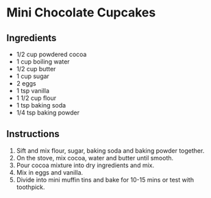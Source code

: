 # Mini Chocolate Cupcakes

## Ingredients

* 1/2 cup powdered cocoa
* 1 cup boiling water
* 1/2 cup butter
* 1 cup sugar
* 2 eggs
* 1 tsp vanilla
* 1 1/2 cup flour
* 1 tsp baking soda
* 1/4 tsp baking powder

## Instructions

1. Sift and mix flour, sugar, baking soda and baking powder together.
1. On the stove, mix cocoa, water and butter until smooth.
1. Pour cocoa mixture into dry ingredients and mix.
1. Mix in eggs and vanilla.
1. Divide into mini muffin tins and bake for 10-15 mins or test with toothpick.